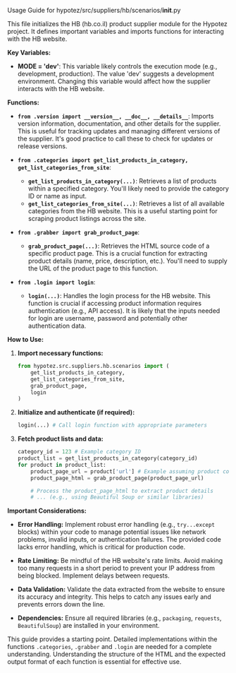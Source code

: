 Usage Guide for hypotez/src/suppliers/hb/scenarios/__init__.py

This file initializes the HB (hb.co.il) product supplier module for the Hypotez project.  It defines important variables and imports functions for interacting with the HB website.

**Key Variables:**

* **MODE = 'dev'**: This variable likely controls the execution mode (e.g., development, production).  The value 'dev' suggests a development environment.  Changing this variable would affect how the supplier interacts with the HB website.

**Functions:**

* **`from .version import __version__, __doc__, __details__`**: Imports version information, documentation, and other details for the supplier.  This is useful for tracking updates and managing different versions of the supplier.  It's good practice to call these to check for updates or release versions.

* **`from .categories import get_list_products_in_category, get_list_categories_from_site`**:
    * **`get_list_products_in_category(...)`**: Retrieves a list of products within a specified category.  You'll likely need to provide the category ID or name as input.
    * **`get_list_categories_from_site(...)`**: Retrieves a list of all available categories from the HB website. This is a useful starting point for scraping product listings across the site.

* **`from .grabber import grab_product_page`**:
    * **`grab_product_page(...)`**: Retrieves the HTML source code of a specific product page. This is a crucial function for extracting product details (name, price, description, etc.).  You'll need to supply the URL of the product page to this function.

* **`from .login import login`**:
    * **`login(...)`**: Handles the login process for the HB website.  This function is crucial if accessing product information requires authentication (e.g., API access).  It is likely that the inputs needed for login are username, password and potentially other authentication data.

**How to Use:**

1. **Import necessary functions:**

   ```python
   from hypotez.src.suppliers.hb.scenarios import (
       get_list_products_in_category,
       get_list_categories_from_site,
       grab_product_page,
       login
   )
   ```

2. **Initialize and authenticate (if required):**

   ```python
   login(...) # Call login function with appropriate parameters
   ```

3. **Fetch product lists and data:**

   ```python
   category_id = 123 # Example category ID
   product_list = get_list_products_in_category(category_id)
   for product in product_list:
       product_page_url = product['url'] # Example assuming product contains a url
       product_page_html = grab_product_page(product_page_url)

       # Process the product_page_html to extract product details
       # ... (e.g., using Beautiful Soup or similar libraries)
   ```

**Important Considerations:**

* **Error Handling:**  Implement robust error handling (e.g., `try...except` blocks) within your code to manage potential issues like network problems, invalid inputs, or authentication failures. The provided code lacks error handling, which is critical for production code.

* **Rate Limiting:**  Be mindful of the HB website's rate limits. Avoid making too many requests in a short period to prevent your IP address from being blocked.  Implement delays between requests.

* **Data Validation:**  Validate the data extracted from the website to ensure its accuracy and integrity. This helps to catch any issues early and prevents errors down the line.

* **Dependencies:** Ensure all required libraries (e.g., `packaging`, `requests`, `BeautifulSoup`) are installed in your environment.


This guide provides a starting point.  Detailed implementations within the functions `.categories`, `.grabber` and `.login` are needed for a complete understanding.  Understanding the structure of the HTML and the expected output format of each function is essential for effective use.